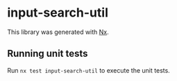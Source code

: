 # input-search-util

This library was generated with [Nx](https://nx.dev).

## Running unit tests

Run `nx test input-search-util` to execute the unit tests.
